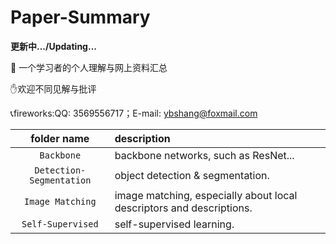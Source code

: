 # Paper-Summary

**更新中.../Updating...**

:star2: 一个学习者的个人理解与网上资料汇总

 :hand:欢迎不同见解与批评

:telephone_receiver:fireworks:QQ: 3569556717；E-mail: ybshang@foxmail.com

|       folder name        | description                                                  |
| :----------------------: | :----------------------------------------------------------- |
|        `Backbone`        | backbone networks, such as ResNet...                         |
| `Detection-Segmentation` | object detection & segmentation.                             |
|     `Image Matching`     | image matching, especially about local descriptors and descriptions. |
|    `Self-Supervised`     | self-supervised learning.                                    |


